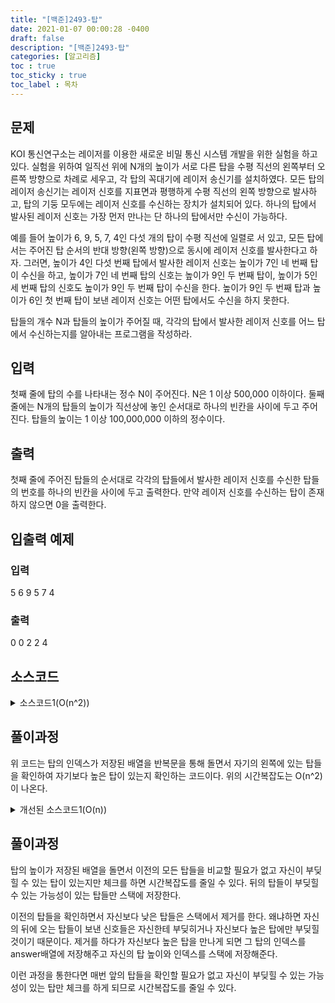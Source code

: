 ```yaml
---
title: "[백준]2493-탑"
date: 2021-01-07 00:00:28 -0400
draft: false
description: "[백준]2493-탑"
categories: [알고리즘]
toc : true
toc_sticky : true
toc_label : 목차
---
```


## 문제

KOI 통신연구소는 레이저를 이용한 새로운 비밀 통신 시스템 개발을 위한 실험을 하고 있다. 실험을 위하여 일직선 위에 N개의 높이가 서로 다른 탑을 수평 직선의 왼쪽부터 오른쪽 방향으로 차례로 세우고, 각 탑의 꼭대기에 레이저 송신기를 설치하였다. 모든 탑의 레이저 송신기는 레이저 신호를 지표면과 평행하게 수평 직선의 왼쪽 방향으로 발사하고, 탑의 기둥 모두에는 레이저 신호를 수신하는 장치가 설치되어 있다. 하나의 탑에서 발사된 레이저 신호는 가장 먼저 만나는 단 하나의 탑에서만 수신이 가능하다. 

예를 들어 높이가 6, 9, 5, 7, 4인 다섯 개의 탑이 수평 직선에 일렬로 서 있고, 모든 탑에서는 주어진 탑 순서의 반대 방향(왼쪽 방향)으로 동시에 레이저 신호를 발사한다고 하자. 그러면, 높이가 4인 다섯 번째 탑에서 발사한 레이저 신호는 높이가 7인 네 번째 탑이 수신을 하고, 높이가 7인 네 번째 탑의 신호는 높이가 9인 두 번째 탑이, 높이가 5인 세 번째 탑의 신호도 높이가 9인 두 번째 탑이 수신을 한다. 높이가 9인 두 번째 탑과 높이가 6인 첫 번째 탑이 보낸 레이저 신호는 어떤 탑에서도 수신을 하지 못한다.

탑들의 개수 N과 탑들의 높이가 주어질 때, 각각의 탑에서 발사한 레이저 신호를 어느 탑에서 수신하는지를 알아내는 프로그램을 작성하라. 

## 입력

첫째 줄에 탑의 수를 나타내는 정수 N이 주어진다. N은 1 이상 500,000 이하이다. 둘째 줄에는 N개의 탑들의 높이가 직선상에 놓인 순서대로 하나의 빈칸을 사이에 두고 주어진다. 탑들의 높이는 1 이상 100,000,000 이하의 정수이다.

## 출력

첫째 줄에 주어진 탑들의 순서대로 각각의 탑들에서 발사한 레이저 신호를 수신한 탑들의 번호를 하나의 빈칸을 사이에 두고 출력한다. 만약 레이저 신호를 수신하는 탑이 존재하지 않으면 0을 출력한다.

## 입출력 예제
### 입력
5
6 9 5 7 4

### 출력
0 0 2 2 4

## 소스코드

<details>
<summary>소스코드1(O(n^2))</summary>
<div markdown="1">

```java
import java.util.Scanner;

public class Main {
	public static void main(String[] args) {
		Scanner scan = new Scanner(System.in);
		int n = scan.nextInt();
		int[] arr = new int[n];
		int[] answer = new int[n];

		for(int i=0;i<n;i++) {
			arr[i]=scan.nextInt();
		}
		answer[0]=0;
		if(n>1 && n<=500000) {
			for(int i=1;i<n;i++) {
				int index=i-1;
				boolean flag=false;
				while(index>=0) {
					if(arr[i]<arr[index]) {
						answer[i]=index+1;
						flag=true;
						break;
					}				
					index--;
				}
				if(!flag) {
					answer[i]=0;
				}
			}
		}
		
		for(int i=0;i<n;i++) {
			System.out.println(answer[i]);
		}

	}
}

```
</div>
</details>

## 풀이과정
위 코드는 탑의 인덱스가 저장된 배열을 반복문을 통해 돌면서 자기의 왼쪽에 있는 탑들을 확인하여 자기보다 높은 탑이 있는지 확인하는 코드이다.
위의 시간복잡도는 O(n^2)이 나온다.

<details>
<summary>개선된 소스코드1(O(n))</summary>
<div markdown="1">

```java
import java.util.*;
import java.io.*;

public class Main {
	public static void main(String[] args) throws IOException{
		BufferedReader br = new BufferedReader(new InputStreamReader(System.in));
		int n = Integer.parseInt(br.readLine());
		int[] arr = new int[n];	//탑들의 높이가 저장되는 배열
		int[] answer = new int[n];	//정답이 저장되기 위한 배열
		int max=0;	//탑 높이의 최대값을 저장하기 위한 변수
		Stack<Integer> stack =new Stack<>();	//정답을 구하는데 필요한 탑만 저장하기 위한 스택
		Stack<Integer> stack2 =new Stack<>();	//정답을 구하는데 필요한 탑의 인덱스를 저장하기 위한 스택
		StringTokenizer st = new StringTokenizer(br.readLine()); 

		for(int i=0;i<n;i++) {
			arr[i] = Integer.parseInt(st.nextToken());
		}


		answer[0]=0;
		stack.push(arr[0]);
		stack2.push(0);		
		max=arr[0];
		if(n>1 && n<=500000) {
			for(int i=1;i<n;i++) {
				if(max>arr[i]) {	//탑의 높이가 이전 탑들 중 최대값보다 작다면 자신이 보낸 신호가 부딪힐 수 있는 탑이 있음
					while(!stack.isEmpty()&&!stack2.isEmpty()) {
						if(stack.peek()>arr[i]) {
							answer[i]=stack2.peek()+1;
							stack.push(arr[i]);
							stack2.push(i);
							break;
						}else {
							stack.pop();
							stack2.pop();
						}
					}
				}else {	//탑의 높이가 이전 탑들 중 최대값보다 크다면 answer[i]=0이 되므로 max값 변경, 스택 초기화 및 자신을 스택에 추가
					max=arr[i];
					stack.clear();
					stack2.clear();
					stack.push(arr[i]);
					stack2.push(i);
					answer[i]=0;
				}
			}
		}
		for(int i=0;i<n;i++) {
			System.out.println(answer[i]);
		}

	}
}
```
</div>
</details>

## 풀이과정
탑의 높이가 저장된 배열을 돌면서 이전의 모든 탑들을 비교할 필요가 없고 자신이 부딪힐 수 있는 탑이 있는지만 체크를 하면 시간복잡도를 줄일 수 있다. 뒤의 탑들이 부딪힐 수 있는 가능성이 있는 탑들만 스택에 저장한다.

이전의 탑들을 확인하면서 자신보다 낮은 탑들은 스택에서 제거를 한다. 왜냐하면 자신의 뒤에 오는 탑들이 보낸 신호들은 자신한테 부딪히거나 자신보다 높은 탑에만 부딪힐 것이기 때문이다. 제거를 하다가 자신보다 높은 탑을 만나게 되면 그 탑의 인덱스를 answer배열에 저장해주고 자신의 탑 높이와 인덱스를 스택에 저장해준다.

이런 과정을 통한다면 매번 앞의 탑들을 확인할 필요가 없고 자신이 부딪힐 수 있는 가능성이 있는 탑만 체크를 하게 되므로 시간복잡도를 줄일 수 있다.
